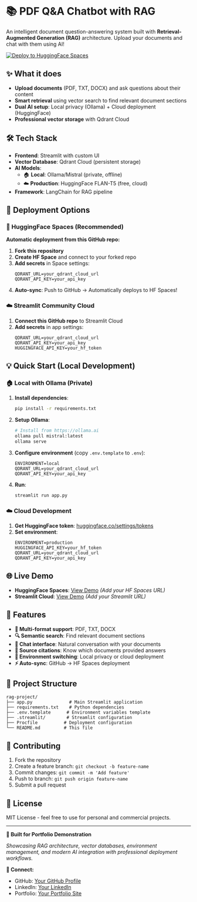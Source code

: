 # 📚 PDF Q&A Chatbot with RAG

An intelligent document question-answering system built with **Retrieval-Augmented Generation (RAG)** architecture. Upload your documents and chat with them using AI!

[![Deploy to HuggingFace Spaces](https://huggingface.co/datasets/huggingface/badges/raw/main/deploy-to-spaces-md.svg)](https://huggingface.co/spaces)

## ✨ What it does

- **Upload documents** (PDF, TXT, DOCX) and ask questions about their content
- **Smart retrieval** using vector search to find relevant document sections  
- **Dual AI setup**: Local privacy (Ollama) + Cloud deployment (HuggingFace)
- **Professional vector storage** with Qdrant Cloud

## 🛠️ Tech Stack

- **Frontend**: Streamlit with custom UI
- **Vector Database**: Qdrant Cloud (persistent storage)
- **AI Models**: 
  - 🏠 **Local**: Ollama/Mistral (private, offline)
  - ☁️ **Production**: HuggingFace FLAN-T5 (free, cloud)
- **Framework**: LangChain for RAG pipeline

## 🚀 Deployment Options

### 🤗 HuggingFace Spaces (Recommended)

**Automatic deployment from this GitHub repo:**

1. **Fork this repository**
2. **Create HF Space** and connect to your forked repo
3. **Add secrets** in Space settings:
   ```
   QDRANT_URL=your_qdrant_cloud_url
   QDRANT_API_KEY=your_api_key
   ```
4. **Auto-sync**: Push to GitHub → Automatically deploys to HF Spaces!

### ☁️ Streamlit Community Cloud

1. **Connect this GitHub repo** to Streamlit Cloud
2. **Add secrets** in app settings:
   ```
   QDRANT_URL=your_qdrant_cloud_url
   QDRANT_API_KEY=your_api_key
   HUGGINGFACE_API_KEY=your_hf_token
   ```

## 💡 Quick Start (Local Development)

### 🏠 Local with Ollama (Private)

1. **Install dependencies**:
   ```bash
   pip install -r requirements.txt
   ```

2. **Setup Ollama**:
   ```bash
   # Install from https://ollama.ai
   ollama pull mistral:latest
   ollama serve
   ```

3. **Configure environment** (copy `.env.template` to `.env`):
   ```
   ENVIRONMENT=local
   QDRANT_URL=your_qdrant_cloud_url
   QDRANT_API_KEY=your_api_key
   ```

4. **Run**:
   ```bash
   streamlit run app.py
   ```

### ☁️ Cloud Development

1. **Get HuggingFace token**: [huggingface.co/settings/tokens](https://huggingface.co/settings/tokens)
2. **Set environment**:
   ```
   ENVIRONMENT=production
   HUGGINGFACE_API_KEY=your_hf_token
   QDRANT_URL=your_qdrant_cloud_url
   QDRANT_API_KEY=your_api_key
   ```

## 🌐 Live Demo

- **HuggingFace Spaces**: [View Demo](#) *(Add your HF Spaces URL)*
- **Streamlit Cloud**: [View Demo](#) *(Add your Streamlit URL)*

## 🔧 Features

- **📄 Multi-format support**: PDF, TXT, DOCX
- **🔍 Semantic search**: Find relevant document sections
- **💬 Chat interface**: Natural conversation with your documents
- **📝 Source citations**: Know which documents provided answers
- **🔄 Environment switching**: Local privacy or cloud deployment
- **⚡ Auto-sync**: GitHub → HF Spaces deployment

## 📂 Project Structure

```
rag-project/
├── app.py              # Main Streamlit application
├── requirements.txt    # Python dependencies
├── .env.template      # Environment variables template
├── .streamlit/        # Streamlit configuration
├── Procfile          # Deployment configuration
└── README.md         # This file
```

## 🤝 Contributing

1. Fork the repository
2. Create a feature branch: `git checkout -b feature-name`
3. Commit changes: `git commit -m 'Add feature'`
4. Push to branch: `git push origin feature-name`
5. Submit a pull request

## 📝 License

MIT License - feel free to use for personal and commercial projects.

---

**🎯 Built for Portfolio Demonstration**

*Showcasing RAG architecture, vector databases, environment management, and modern AI integration with professional deployment workflows.*

**🔗 Connect:**
- GitHub: [Your GitHub Profile](#)
- LinkedIn: [Your LinkedIn](#)
- Portfolio: [Your Portfolio Site](#)
